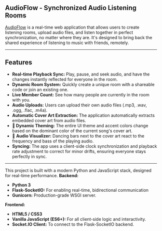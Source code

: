 
## AudioFlow - Synchronized Audio Listening Rooms
[AudioFlow](http://audioflow.onrender.com "AudioFlow") is a real-time web application that allows users to create listening rooms, upload audio files, and listen together in perfect synchronization, no matter where they are. It's designed to bring back the shared experience of listening to music with friends, remotely.

------------
## Features



- **Real-time Playback Sync:** Play, pause, and seek audio, and have the changes instantly reflected for everyone in the room.
- **Dynamic Room System:** Quickly create a unique room with a shareable code or join an existing one.
- **Live Member Count:** See how many people are currently in the room with you.
- **Audio Uploads:** Users can upload their own audio files (.mp3, .wav, .ogg, .flac, .m4a).
- **Automatic Cover Art Extraction:** The application automatically extracts embedded cover art from audio files.
- **🎨 Dynamic Theming:** The entire UI theme and accent colors change based on the dominant color of the current song's cover art.
- 🎵 **Audio Visualizer:** Dancing bars next to the cover art react to the frequency and bass of the playing audio.
- **Syncing:** The app uses a client-side clock synchronization and playback rate adjustment to correct for minor drifts, ensuring everyone stays perfectly in sync.

------------

This project is built with a modern Python and JavaScript stack, designed for real-time performance.
**Backend:**
- **Python 3**
- **Flask-SocketIO:** For enabling real-time, bidirectional communication 
- **Gunicorn:** Production-grade WSGI server.


**Frontend:**
- **HTML5 / CSS3**
- **Vanilla JavaScript (ES6+):** For all client-side logic and interactivity.
- **Socket.IO Client:** To connect to the Flask-SocketIO backend.
